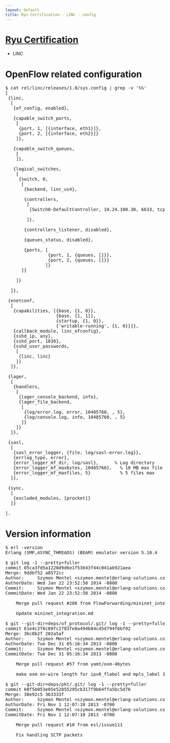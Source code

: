 ```yaml
---
layout: default
title: Ryu Certification - LINC - config
---
```

# [Ryu Certification](http://osrg.github.io/ryu/certification.html)
* LINC

# OpenFlow related configuration
<pre>
$ cat rel/linc/releases/1.0/sys.config | grep -v '%%'
[
 {linc,
  [
   {of_config, enabled},

   {capable_switch_ports,
    [
     {port, 1, [{interface, eth1}]},
     {port, 2, [{interface, eth2}]}
    ]},

   {capable_switch_queues,
    [
    ]},

   {logical_switches,
    [
     {switch, 0,
      [
       {backend, linc_us4},

       {controllers,
        [
         {Switch0-DefaultController, 10.24.100.30, 6633, tcp}

        ]},

       {controllers_listener, disabled},

       {queues_status, disabled},

       {ports, [
                {port, 1, {queues, []}},
                {port, 2, {queues, []}}
               ]}
      ]}

    ]}

  ]},

 {enetconf,
  [
   {capabilities, [{base, {1, 0}},
                   {base, {1, 1}},
                   {startup, {1, 0}},
                   {'writable-running', {1, 0}}]},
   {callback_module, linc_ofconfig},
   {sshd_ip, any},
   {sshd_port, 1830},
   {sshd_user_passwords,
    [
     {linc, linc}
    ]}
  ]},

 {lager,
  [
   {handlers,
    [
     {lager_console_backend, info},
     {lager_file_backend,
      [
       {log/error.log, error, 10485760, , 5},
       {log/console.log, info, 10485760, , 5}
      ]}
    ]}
  ]},

 {sasl,
  [
   {sasl_error_logger, {file, log/sasl-error.log}},
   {errlog_type, error},
   {error_logger_mf_dir, log/sasl},      % Log directory
   {error_logger_mf_maxbytes, 10485760},   % 10 MB max file size
   {error_logger_mf_maxfiles, 5}           % 5 files max
  ]},

 {sync,
  [
   {excluded_modules, [procket]}
  ]}
 
].
</pre>

# Version information
<pre>
$ erl -version
Erlang (SMP,ASYNC_THREADS) (BEAM) emulator version 5.10.4

$ git log -1 --pretty=fuller
commit 05ca3fd5a1220d9d6e1f53643f44c041ab921aea
Merge: 9ddbf52 a8572cc
Author:     Szymon Mentel &lt;szymon.mentel@erlang-solutions.com&gt;
AuthorDate: Wed Jan 22 23:52:58 2014 -0800
Commit:     Szymon Mentel &lt;szymon.mentel@erlang-solutions.com&gt;
CommitDate: Wed Jan 22 23:52:58 2014 -0800

    Merge pull request #286 from FlowForwarding/mininet_integration
    
    Update mininet_integration.md

$ git --git-dir=deps/of_protocol/.git/ log -1 --pretty=fuller
commit 61e4c2f6c09fc2783fe8a494b84cd5d794f6bf02
Merge: 3bc8b2f 202a5af
Author:     Szymon Mentel &lt;szymon.mentel@erlang-solutions.com&gt;
AuthorDate: Tue Dec 31 05:16:34 2013 -0800
Commit:     Szymon Mentel &lt;szymon.mentel@erlang-solutions.com&gt;
CommitDate: Tue Dec 31 05:16:34 2013 -0800

    Merge pull request #57 from yamt/oxm-4bytes
    
    make oxm on-wire length for ipv6_flabel and mpls_label 32-bit

$ git --git-dir=deps/pkt/.git/ log -1 --pretty=fuller
commit 68f5b053e05e52055295cb317f9b64ffa5bc5d76
Merge: 38e92c5 363333f
Author:     Szymon Mentel &lt;szymon.mentel@erlang-solutions.com&gt;
AuthorDate: Fri Nov 1 12:07:10 2013 -0700
Commit:     Szymon Mentel &lt;szymon.mentel@erlang-solutions.com&gt;
CommitDate: Fri Nov 1 12:07:10 2013 -0700

    Merge pull request #10 from esl/issue111
    
    Fix handling SCTP packets
</pre>
